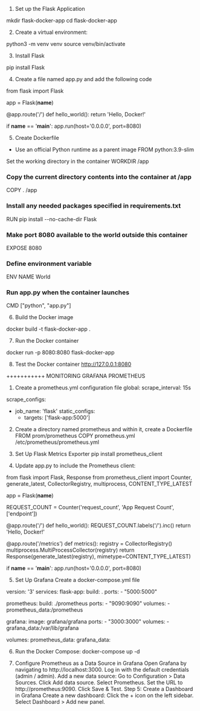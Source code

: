 1.  Set up the Flask Application

mkdir flask-docker-app
cd flask-docker-app

2. Create a virtual environment:

python3 -m venv venv
source venv/bin/activate

3. Install Flask

pip install Flask

4. Create a file named app.py and add the following code

from flask import Flask

app = Flask(__name__)

@app.route('/')
def hello_world():
    return 'Hello, Docker!'

if __name__ == '__main__':
    app.run(host='0.0.0.0', port=8080)

5. Create Dockerfile

- Use an official Python runtime as a parent image
FROM python:3.9-slim

Set the working directory in the container
WORKDIR /app

### Copy the current directory contents into the container at /app
COPY . /app

### Install any needed packages specified in requirements.txt
RUN pip install --no-cache-dir Flask

### Make port 8080 available to the world outside this container
EXPOSE 8080

### Define environment variable
ENV NAME World

### Run app.py when the container launches
CMD ["python", "app.py"]


6. Build the Docker image

docker build -t flask-docker-app .

7. Run the Docker container

docker run -p 8080:8080 flask-docker-app

8. Test the Docker container
http://127.0.0.1:8080






+++++++++++ MONITORING GRAFANA PROMETHEUS

1. Create a prometheus.yml configuration file
global:
  scrape_interval: 15s

scrape_configs:
  - job_name: 'flask'
    static_configs:
      - targets: ['flask-app:5000']



2. Create a directory named prometheus and within it, create a Dockerfile 
FROM prom/prometheus
COPY prometheus.yml /etc/prometheus/prometheus.yml


3. Set Up Flask Metrics Exporter
pip install prometheus_client


4. Update app.py to include the Prometheus client:

from flask import Flask, Response
from prometheus_client import Counter, generate_latest, CollectorRegistry, multiprocess, CONTENT_TYPE_LATEST

app = Flask(__name__)

REQUEST_COUNT = Counter('request_count', 'App Request Count', ['endpoint'])

@app.route('/')
def hello_world():
    REQUEST_COUNT.labels('/').inc()
    return 'Hello, Docker!'

@app.route('/metrics')
def metrics():
    registry = CollectorRegistry()
    multiprocess.MultiProcessCollector(registry)
    return Response(generate_latest(registry), mimetype=CONTENT_TYPE_LATEST)

if __name__ == '__main__':
    app.run(host='0.0.0.0', port=8080)


5. Set Up Grafana
Create a docker-compose.yml file

version: '3'
services:
  flask-app:
    build: .
    ports:
      - "5000:5000"

  prometheus:
    build: ./prometheus
    ports:
      - "9090:9090"
    volumes:
      - prometheus_data:/prometheus

  grafana:
    image: grafana/grafana
    ports:
      - "3000:3000"
    volumes:
      - grafana_data:/var/lib/grafana

volumes:
  prometheus_data:
  grafana_data:


6. Run the Docker Compose:
docker-compose up -d


7. Configure Prometheus as a Data Source in Grafana
Open Grafana by navigating to http://localhost:3000.
Log in with the default credentials (admin / admin).
Add a new data source:
Go to Configuration > Data Sources.
Click Add data source.
Select Prometheus.
Set the URL to http://prometheus:9090.
Click Save & Test.
Step 5: Create a Dashboard in Grafana
Create a new dashboard:
Click the + icon on the left sidebar.
Select Dashboard > Add new panel.

